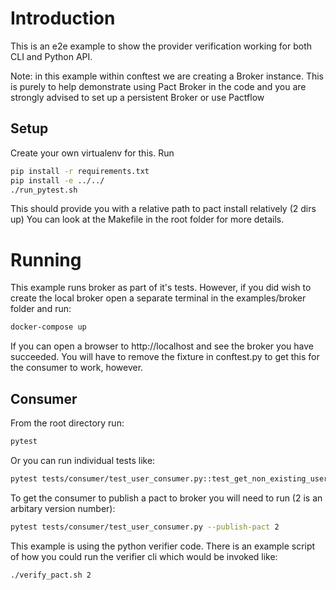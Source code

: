# Introduction

This is an e2e example to show the provider verification working for both CLI and Python API. 

Note: in this example within conftest we are creating a Broker instance. This is purely to help demonstrate using Pact Broker in the code and you are
strongly advised to set up a persistent Broker or use Pactflow

## Setup

Create your own virtualenv for this. Run

```bash
pip install -r requirements.txt
pip install -e ../../
./run_pytest.sh
```

This should provide you with a relative path to pact install relatively (2 dirs up) You can look at the Makefile in the root folder for more details.


# Running
This example runs broker as part of it's tests. However, if you did wish to create the local broker open a separate terminal in the examples/broker folder and run:
```bash
docker-compose up
```

If you can open a browser to http://localhost and see the broker you have succeeded. You will have to remove the fixture in conftest.py to get this for the consumer to work, however.

## Consumer
From the root directory run:

```bash
pytest
```

Or you can run individual tests like:

```bash
pytest tests/consumer/test_user_consumer.py::test_get_non_existing_user
```

To get the consumer to publish a pact to broker you will need to run (2 is an arbitary version number):
```bash
pytest tests/consumer/test_user_consumer.py --publish-pact 2
```

This example is using the python verifier code. There is an example script of how you could run the verifier cli which would be invoked like:
```bash
./verify_pact.sh 2
```